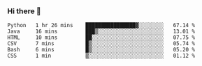 ### Hi there 👋

<!--START_SECTION:waka-->

```text
Python   1 hr 26 mins    ████████████████▓░░░░░░░░   67.14 %
Java     16 mins         ███▒░░░░░░░░░░░░░░░░░░░░░   13.01 %
HTML     10 mins         ██░░░░░░░░░░░░░░░░░░░░░░░   07.75 %
CSV      7 mins          █▒░░░░░░░░░░░░░░░░░░░░░░░   05.74 %
Bash     6 mins          █▒░░░░░░░░░░░░░░░░░░░░░░░   05.20 %
CSS      1 min           ▒░░░░░░░░░░░░░░░░░░░░░░░░   01.12 %
```

<!--END_SECTION:waka-->
<!--
**Boombag0607/Boombag0607** is a ✨ _special_ ✨ repository because its `README.md` (this file) appears on your GitHub profile.

Here are some ideas to get you started:

- 🔭 I’m currently working on ...
- 🌱 I’m currently learning ...
- 👯 I’m looking to collaborate on ...
- 🤔 I’m looking for help with ...
- 💬 Ask me about ...
- 📫 How to reach me: ...
- 😄 Pronouns: ...
- ⚡ Fun fact: ...
-->
